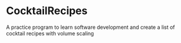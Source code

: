 # CocktailRecipes
A practice program to learn software development and create a list of cocktail recipes with volume scaling
